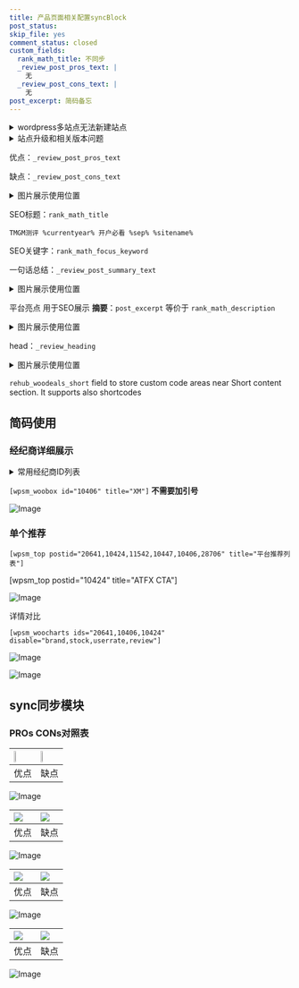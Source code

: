 ```yaml
---
title: 产品页面相关配置syncBlock
post_status: 
skip_file: yes
comment_status: closed
custom_fields:
  rank_math_title: 不同步
  _review_post_pros_text: |
    无
  _review_post_cons_text: |
    无
post_excerpt: 简码备忘
---
```

<details><summary>wordpress多站点无法新建站点</summary>

<li>和报错需要清理cookies一样的原因</li>
<li>wp-config.php里面<code>define( 'SUBDOMAIN_INSTALL', false );//子域名安装</code></li>
<li>新建子站点是用<code>define( 'SUBDOMAIN_INSTALL', true);//子域名安装</code> 完成以后，改成<code>false</code></li>
</details>

<details><summary>站点升级和相关版本问题</summary>

<p>wordpress：5.9.9
woocommerce：7.5.1
出现问题的地方：主题选项里面>><strong>Product layout >>compact style</strong></p>
<p>如何出现没有用过的字段 导致无法保存。先导出配置 然后进行修改，后面再次恢复即可。</p>
<p>出现部分字段无法显示时，需要返回默认布局后，对产品进行保存就好了。</p>
<p></p>
</details>

优点：`_review_post_pros_text`

缺点：`_review_post_cons_text`

<details><summary>图片展示使用位置</summary>

<img src="https://prod-files-secure.s3.us-west-2.amazonaws.com/39ed1227-6d7d-4570-be36-9ccd4a2c4241/f51d3d83-55d4-4bdf-9604-f37ec77ab556/Untitled.png?X-Amz-Algorithm=AWS4-HMAC-SHA256&X-Amz-Content-Sha256=UNSIGNED-PAYLOAD&X-Amz-Credential=ASIAZI2LB466XSQ7ZOTR%2F20250519%2Fus-west-2%2Fs3%2Faws4_request&X-Amz-Date=20250519T105517Z&X-Amz-Expires=3600&X-Amz-Security-Token=IQoJb3JpZ2luX2VjENL%2F%2F%2F%2F%2F%2F%2F%2F%2F%2FwEaCXVzLXdlc3QtMiJHMEUCIEIYSNrrKy1HmlrYrC7A%2BiUOndNGE5q89A4UqBraZkaFAiEAtumDkeKQJ0UDpRVBO%2BI3sf48q9J%2FBec5MTRpAwchuxQqiAQIi%2F%2F%2F%2F%2F%2F%2F%2F%2F%2F%2FARAAGgw2Mzc0MjMxODM4MDUiDOhh1cL1usJ5VStyjSrcAzytjoq%2BuO%2BN0mG2wnT5CGwF%2FeYxSeog0nNIwnW2TRxZzG297zdMTPiLGL9iOLzXY9g%2FwCEM%2FLWi%2FLt%2BH1KuFEP%2BF30vMLs0SDRKWQvndqV9d7jULzL86Sh4mkXzB5y8qMciGllPWIVrA9xB0HfakDxRLACsFn%2FVdzpWlmvwKzolmeb5Sq1wAlffJeCdFsqjDX99eaPipsktb2PjMXy922b5lSCT%2B%2B3umU5CvZe60Z%2FHaQUtl8aS6XJ7okzIknlM3p8efZe72MpG4e84K0dPq4%2B7VjL3K0q%2BhN25aoL50KhGEep95DjY8wMcxjrRNNfqDpV%2FVczMpIL0iSOXhUcMJmWqYDNmXGa0vI1TXCfY6MhUS5mjUOmsQdZSOTU4sPLDEKx%2FkWMS3VFaacGsLv%2FzB9UAMXdsiJHyA8xhE%2FKSGpA6DGa9NBbr3dNDVZ%2B6IJX9iRQVhbf3BKAdOBh84zkDFYNKmOtAxGUo2AWWHx1J0wOVqy3bsuPNE14ffkiuTztKr16Jwr8w%2F8wPNCDgIYXSCgnNzhzBgYOY6yTMwKIo3OR0M%2F4QUGPd%2BN7BCoddb%2BmevRK4S2hQyncyzYZ5px0rgYjMpFcV1LQlqpwzZJVNKYVGWvJNRHqv6eo4GnMAMKSArMEGOqUBm4wtSzg%2BsplK89OTz5dGia%2FRMDZY1mgsEjCFnU9TWZtTpBb5DsKODabHXov2Idk7udK5r4BcoNWOsd1aorLZ%2BnXA07ypBjG%2FYy7lR3%2BsmUs%2Bo2V8FKuAIW9UJirmvWNGyvVY%2FrJZZCgQq5BqUo%2B8X5iGeT81jEJ5dgdQKZiQv4G41DRTNDqcHf9FoamRacNsirDUMkHWgSPkcJVNUq7xQpFdc7ru&X-Amz-Signature=9a4d7a2a0cedc51df6c93b3006d9a2f1d6bd072b0728b5caf6abe673fef44be2&X-Amz-SignedHeaders=host&x-id=GetObject" alt="Image">
</details>

SEO标题：`rank_math_title`

`TMGM测评 %currentyear% 开户必看 %sep% %sitename%`

SEO关键字：`rank_math_focus_keyword`

一句话总结：`_review_post_summary_text`

<details><summary>图片展示使用位置</summary>

<img src="https://prod-files-secure.s3.us-west-2.amazonaws.com/39ed1227-6d7d-4570-be36-9ccd4a2c4241/4b96a922-296c-4f4e-8630-d1c870cbce01/Untitled.png?X-Amz-Algorithm=AWS4-HMAC-SHA256&X-Amz-Content-Sha256=UNSIGNED-PAYLOAD&X-Amz-Credential=ASIAZI2LB466U44C2PV2%2F20250519%2Fus-west-2%2Fs3%2Faws4_request&X-Amz-Date=20250519T105517Z&X-Amz-Expires=3600&X-Amz-Security-Token=IQoJb3JpZ2luX2VjENL%2F%2F%2F%2F%2F%2F%2F%2F%2F%2FwEaCXVzLXdlc3QtMiJHMEUCIQCM%2BKKfDg1xOM50U%2BK%2BZVHhMwT1tnY7jHvjKfWAzNCNYgIgFHyTTak2DsIn7DAfPU1D%2BTrkNOlV%2FwHjqKoleq6rKbQqiAQIi%2F%2F%2F%2F%2F%2F%2F%2F%2F%2F%2FARAAGgw2Mzc0MjMxODM4MDUiDNbWDFe86Dcicml%2F9yrcA0xjzFZ4w24h6kxkNt6wiboMZbOVhT%2BEQGgH2111nyF6%2FYm1YpnOVQfoRWOOPme0C0LhTwmOtnnFR5vOr5dnK6fvrGBYzmbToLArNiWh2VTaGMtAGdWjo5q5wWlcXZJ%2Bo6H8ivViQmVGL8SWXEXFQi%2FR3jdaLqZEigRcaJ9V77Dwkb7nxKol2aoKvQ3mM7XaRCeF2vcnyyqHe5BdUQBii8oRuyh4UgWs2MLbeJNavJ6NEBLBQf%2B9XHs5zjbLznJs2Qx5d4%2BErn3VLIROkwkYFVVcgwtlZhfkASJCVZjB77skHl%2B0icEL%2F6hTdIyr5xrkcdsTmhtAKgNCetWV%2F3aSTekFVFXX11MHt%2F2YzaG5u60VrCZaxoXYe%2BfqcNTOpMX4LhKAlrJIRG9JODITtWZYEzXuQh7c89CjodEPE0xSAMqmoknVN6ylscaNKfbkT93obw%2FaBGBqe9P%2FC1eugom3d1bBTNgq4JIDnOre27%2BtGnHOh1zDt%2BihjscG2NYmO8vVyJM9dYi60TA%2FrAK%2F66da%2BmYhQxQY%2F2jXMhsArRIx7flr%2BQk4gNolLQjn%2BCR0QK5T0D8dhpQNip9t1RKxiMfDziEkW8hCZ2F3VsUbXL5ON2KheaospZP2HeR43HX2MJeArMEGOqUBAiqZbIYFcSPU1inJy%2FQR2N4sjHwtfeAN%2BLMKIcwSBwIokj8CTiz6NkjjfAcpbhg07GR6UMQ1%2FDqSpuUI2KHuGdtBCZyHe5VnnB%2BxW1QoZZIoDWvo8yIrfk1KT0B26%2BAJvH7UV9LtxAPNGH%2Fs9LSalboRzd2WGB7gUqlzwfHmeqyNOh7TaHKMZAKW41r0AS%2F0Nqdpuv6BluGkhwF8hqT12a%2BtP1n8&X-Amz-Signature=a7e09e4bc2aa00c51a47107c05552184f3ee06a72207780cddfb8e27bbd5e4d1&X-Amz-SignedHeaders=host&x-id=GetObject" alt="Image">
</details>

平台亮点 用于SEO展示 **摘要**：`post_excerpt`  等价于 `rank_math_description`

<details><summary>图片展示使用位置</summary>

<img src="https://prod-files-secure.s3.us-west-2.amazonaws.com/39ed1227-6d7d-4570-be36-9ccd4a2c4241/1ee11f63-b60a-4dfe-a7a7-d58ff23b5d88/Untitled.png?X-Amz-Algorithm=AWS4-HMAC-SHA256&X-Amz-Content-Sha256=UNSIGNED-PAYLOAD&X-Amz-Credential=ASIAZI2LB4664EMX2FYT%2F20250519%2Fus-west-2%2Fs3%2Faws4_request&X-Amz-Date=20250519T105518Z&X-Amz-Expires=3600&X-Amz-Security-Token=IQoJb3JpZ2luX2VjENL%2F%2F%2F%2F%2F%2F%2F%2F%2F%2FwEaCXVzLXdlc3QtMiJHMEUCIHwJRSql2ni9U5iUX0WPmgbiBupN08T1Iu4MDApNpIS6AiEA0vWfPU%2Ba%2Bv95SaMo41Ud2TC1abaArmkIwmCcs0ScykYqiAQIi%2F%2F%2F%2F%2F%2F%2F%2F%2F%2F%2FARAAGgw2Mzc0MjMxODM4MDUiDB8EKRnaqmqv4dYRTSrcA2zxvTBDicLKHXZ7DI5Ju2BsZgaDriN36p5LfNVo0Owy1FqeNGqBvo6J%2BxLKQqxC8Zp22aykduZ9tkzdR9CA%2Fdtg4f0G63LqZ1kNjQ6NVYePqLoD4OTU8UBD3yrO7nNVtAmUFaeQPhq4iODPdoqm%2FblPilYvVpXEbkTvs6gT%2B6p4j9j%2BjB3m4t7z%2FzDXGxl7BMMT1jR63MruEpYqcoDRHCznU2Cx8Qxptuh%2FxDFiPm2v6UDZTVgUGHnQYZEaCk2MueT5%2B8t1ikUMiwO%2B%2B%2FU1OpGCHal2dLAM21YUlIH75lv0QJGCweE1IkcrKIHZ3GqDdehUN6VFDCHPhqY%2FrSS%2BBMtPZ4Kj5VCfypCbcPglbWyJ2mUwq%2BL4rBNoWnMA6hCuaVCF91XIw%2BFgEjrKdWFuQ%2FRjWquv0Kq3yxFDFXXGSQg5%2BVr1MEDEhph1spRr8LbZmx%2Bsr7gl%2FPvHvZhAoowuT0%2FH3%2FBX188sRJk6lJmvzL4unorx0mcAWwkouu%2FC6tUVXorj0%2FVROHj%2BlWv07n7CzHxCfv39OR1dp%2FoVrWPzil9nIDrqvLqGeQoh90UnN6r%2F2Bv3OxyrReaTw8M6I8o%2FoGJww98qc9jSZqRYs%2FFKBQ3XN08iDkl96SC629tAMNuArMEGOqUBQKpFXiF%2BHPiJj8qwGSW%2FuWMzo4VOdFY9w6nGAQ2ZUYNFUmw5GNxgWjIFfWLKShR8V5%2Bl%2BE786RzUOFZpZAPuHtHVX3DLw5Zx0KXkE9NpFRRn7j7TDrOwPdpLX0ndUuQH3cPRTC7kBgzVFeM55U00SjXNjC8nblIVcarzxdZpMBfPdVFTyoZzNh3Hx%2FvYZUMHRJW0jbAXTbsFdmtsiabE1HCXF1ET&X-Amz-Signature=78f8c8b98d66a54f5db5cfa4c9b8042424763d5a4cc6287a05eacda07e7aabdb&X-Amz-SignedHeaders=host&x-id=GetObject" alt="Image">
<img src="https://prod-files-secure.s3.us-west-2.amazonaws.com/39ed1227-6d7d-4570-be36-9ccd4a2c4241/ad4118b5-78d8-4fbe-801e-3b29b5d99c01/Untitled.png?X-Amz-Algorithm=AWS4-HMAC-SHA256&X-Amz-Content-Sha256=UNSIGNED-PAYLOAD&X-Amz-Credential=ASIAZI2LB4664EMX2FYT%2F20250519%2Fus-west-2%2Fs3%2Faws4_request&X-Amz-Date=20250519T105518Z&X-Amz-Expires=3600&X-Amz-Security-Token=IQoJb3JpZ2luX2VjENL%2F%2F%2F%2F%2F%2F%2F%2F%2F%2FwEaCXVzLXdlc3QtMiJHMEUCIHwJRSql2ni9U5iUX0WPmgbiBupN08T1Iu4MDApNpIS6AiEA0vWfPU%2Ba%2Bv95SaMo41Ud2TC1abaArmkIwmCcs0ScykYqiAQIi%2F%2F%2F%2F%2F%2F%2F%2F%2F%2F%2FARAAGgw2Mzc0MjMxODM4MDUiDB8EKRnaqmqv4dYRTSrcA2zxvTBDicLKHXZ7DI5Ju2BsZgaDriN36p5LfNVo0Owy1FqeNGqBvo6J%2BxLKQqxC8Zp22aykduZ9tkzdR9CA%2Fdtg4f0G63LqZ1kNjQ6NVYePqLoD4OTU8UBD3yrO7nNVtAmUFaeQPhq4iODPdoqm%2FblPilYvVpXEbkTvs6gT%2B6p4j9j%2BjB3m4t7z%2FzDXGxl7BMMT1jR63MruEpYqcoDRHCznU2Cx8Qxptuh%2FxDFiPm2v6UDZTVgUGHnQYZEaCk2MueT5%2B8t1ikUMiwO%2B%2B%2FU1OpGCHal2dLAM21YUlIH75lv0QJGCweE1IkcrKIHZ3GqDdehUN6VFDCHPhqY%2FrSS%2BBMtPZ4Kj5VCfypCbcPglbWyJ2mUwq%2BL4rBNoWnMA6hCuaVCF91XIw%2BFgEjrKdWFuQ%2FRjWquv0Kq3yxFDFXXGSQg5%2BVr1MEDEhph1spRr8LbZmx%2Bsr7gl%2FPvHvZhAoowuT0%2FH3%2FBX188sRJk6lJmvzL4unorx0mcAWwkouu%2FC6tUVXorj0%2FVROHj%2BlWv07n7CzHxCfv39OR1dp%2FoVrWPzil9nIDrqvLqGeQoh90UnN6r%2F2Bv3OxyrReaTw8M6I8o%2FoGJww98qc9jSZqRYs%2FFKBQ3XN08iDkl96SC629tAMNuArMEGOqUBQKpFXiF%2BHPiJj8qwGSW%2FuWMzo4VOdFY9w6nGAQ2ZUYNFUmw5GNxgWjIFfWLKShR8V5%2Bl%2BE786RzUOFZpZAPuHtHVX3DLw5Zx0KXkE9NpFRRn7j7TDrOwPdpLX0ndUuQH3cPRTC7kBgzVFeM55U00SjXNjC8nblIVcarzxdZpMBfPdVFTyoZzNh3Hx%2FvYZUMHRJW0jbAXTbsFdmtsiabE1HCXF1ET&X-Amz-Signature=3756bba4049839c617c3fc032bd149cd3be2e545b6cfff5bb2ad3caaa598c3d3&X-Amz-SignedHeaders=host&x-id=GetObject" alt="Image">
<img src="https://prod-files-secure.s3.us-west-2.amazonaws.com/39ed1227-6d7d-4570-be36-9ccd4a2c4241/a38cf7c9-a79c-4b64-9e94-13589fe0758b/Untitled.png?X-Amz-Algorithm=AWS4-HMAC-SHA256&X-Amz-Content-Sha256=UNSIGNED-PAYLOAD&X-Amz-Credential=ASIAZI2LB4664EMX2FYT%2F20250519%2Fus-west-2%2Fs3%2Faws4_request&X-Amz-Date=20250519T105518Z&X-Amz-Expires=3600&X-Amz-Security-Token=IQoJb3JpZ2luX2VjENL%2F%2F%2F%2F%2F%2F%2F%2F%2F%2FwEaCXVzLXdlc3QtMiJHMEUCIHwJRSql2ni9U5iUX0WPmgbiBupN08T1Iu4MDApNpIS6AiEA0vWfPU%2Ba%2Bv95SaMo41Ud2TC1abaArmkIwmCcs0ScykYqiAQIi%2F%2F%2F%2F%2F%2F%2F%2F%2F%2F%2FARAAGgw2Mzc0MjMxODM4MDUiDB8EKRnaqmqv4dYRTSrcA2zxvTBDicLKHXZ7DI5Ju2BsZgaDriN36p5LfNVo0Owy1FqeNGqBvo6J%2BxLKQqxC8Zp22aykduZ9tkzdR9CA%2Fdtg4f0G63LqZ1kNjQ6NVYePqLoD4OTU8UBD3yrO7nNVtAmUFaeQPhq4iODPdoqm%2FblPilYvVpXEbkTvs6gT%2B6p4j9j%2BjB3m4t7z%2FzDXGxl7BMMT1jR63MruEpYqcoDRHCznU2Cx8Qxptuh%2FxDFiPm2v6UDZTVgUGHnQYZEaCk2MueT5%2B8t1ikUMiwO%2B%2B%2FU1OpGCHal2dLAM21YUlIH75lv0QJGCweE1IkcrKIHZ3GqDdehUN6VFDCHPhqY%2FrSS%2BBMtPZ4Kj5VCfypCbcPglbWyJ2mUwq%2BL4rBNoWnMA6hCuaVCF91XIw%2BFgEjrKdWFuQ%2FRjWquv0Kq3yxFDFXXGSQg5%2BVr1MEDEhph1spRr8LbZmx%2Bsr7gl%2FPvHvZhAoowuT0%2FH3%2FBX188sRJk6lJmvzL4unorx0mcAWwkouu%2FC6tUVXorj0%2FVROHj%2BlWv07n7CzHxCfv39OR1dp%2FoVrWPzil9nIDrqvLqGeQoh90UnN6r%2F2Bv3OxyrReaTw8M6I8o%2FoGJww98qc9jSZqRYs%2FFKBQ3XN08iDkl96SC629tAMNuArMEGOqUBQKpFXiF%2BHPiJj8qwGSW%2FuWMzo4VOdFY9w6nGAQ2ZUYNFUmw5GNxgWjIFfWLKShR8V5%2Bl%2BE786RzUOFZpZAPuHtHVX3DLw5Zx0KXkE9NpFRRn7j7TDrOwPdpLX0ndUuQH3cPRTC7kBgzVFeM55U00SjXNjC8nblIVcarzxdZpMBfPdVFTyoZzNh3Hx%2FvYZUMHRJW0jbAXTbsFdmtsiabE1HCXF1ET&X-Amz-Signature=f0329a7bca6d2681a50cad51751628cf89eb03acb191ebf8e56715a194f02488&X-Amz-SignedHeaders=host&x-id=GetObject" alt="Image">
<img src="https://prod-files-secure.s3.us-west-2.amazonaws.com/39ed1227-6d7d-4570-be36-9ccd4a2c4241/7da6fc1e-d2ac-42ae-8c75-cb5749aa18f6/Untitled.png?X-Amz-Algorithm=AWS4-HMAC-SHA256&X-Amz-Content-Sha256=UNSIGNED-PAYLOAD&X-Amz-Credential=ASIAZI2LB4664EMX2FYT%2F20250519%2Fus-west-2%2Fs3%2Faws4_request&X-Amz-Date=20250519T105518Z&X-Amz-Expires=3600&X-Amz-Security-Token=IQoJb3JpZ2luX2VjENL%2F%2F%2F%2F%2F%2F%2F%2F%2F%2FwEaCXVzLXdlc3QtMiJHMEUCIHwJRSql2ni9U5iUX0WPmgbiBupN08T1Iu4MDApNpIS6AiEA0vWfPU%2Ba%2Bv95SaMo41Ud2TC1abaArmkIwmCcs0ScykYqiAQIi%2F%2F%2F%2F%2F%2F%2F%2F%2F%2F%2FARAAGgw2Mzc0MjMxODM4MDUiDB8EKRnaqmqv4dYRTSrcA2zxvTBDicLKHXZ7DI5Ju2BsZgaDriN36p5LfNVo0Owy1FqeNGqBvo6J%2BxLKQqxC8Zp22aykduZ9tkzdR9CA%2Fdtg4f0G63LqZ1kNjQ6NVYePqLoD4OTU8UBD3yrO7nNVtAmUFaeQPhq4iODPdoqm%2FblPilYvVpXEbkTvs6gT%2B6p4j9j%2BjB3m4t7z%2FzDXGxl7BMMT1jR63MruEpYqcoDRHCznU2Cx8Qxptuh%2FxDFiPm2v6UDZTVgUGHnQYZEaCk2MueT5%2B8t1ikUMiwO%2B%2B%2FU1OpGCHal2dLAM21YUlIH75lv0QJGCweE1IkcrKIHZ3GqDdehUN6VFDCHPhqY%2FrSS%2BBMtPZ4Kj5VCfypCbcPglbWyJ2mUwq%2BL4rBNoWnMA6hCuaVCF91XIw%2BFgEjrKdWFuQ%2FRjWquv0Kq3yxFDFXXGSQg5%2BVr1MEDEhph1spRr8LbZmx%2Bsr7gl%2FPvHvZhAoowuT0%2FH3%2FBX188sRJk6lJmvzL4unorx0mcAWwkouu%2FC6tUVXorj0%2FVROHj%2BlWv07n7CzHxCfv39OR1dp%2FoVrWPzil9nIDrqvLqGeQoh90UnN6r%2F2Bv3OxyrReaTw8M6I8o%2FoGJww98qc9jSZqRYs%2FFKBQ3XN08iDkl96SC629tAMNuArMEGOqUBQKpFXiF%2BHPiJj8qwGSW%2FuWMzo4VOdFY9w6nGAQ2ZUYNFUmw5GNxgWjIFfWLKShR8V5%2Bl%2BE786RzUOFZpZAPuHtHVX3DLw5Zx0KXkE9NpFRRn7j7TDrOwPdpLX0ndUuQH3cPRTC7kBgzVFeM55U00SjXNjC8nblIVcarzxdZpMBfPdVFTyoZzNh3Hx%2FvYZUMHRJW0jbAXTbsFdmtsiabE1HCXF1ET&X-Amz-Signature=f1110e5eb384ddd49a513e07b19ffdc2eae3158cea7cf23c25c7bf2eb1c8490a&X-Amz-SignedHeaders=host&x-id=GetObject" alt="Image">
<img src="https://prod-files-secure.s3.us-west-2.amazonaws.com/39ed1227-6d7d-4570-be36-9ccd4a2c4241/7e97f40a-eaee-47f5-b2f9-475f96808fa7/Untitled.png?X-Amz-Algorithm=AWS4-HMAC-SHA256&X-Amz-Content-Sha256=UNSIGNED-PAYLOAD&X-Amz-Credential=ASIAZI2LB4664EMX2FYT%2F20250519%2Fus-west-2%2Fs3%2Faws4_request&X-Amz-Date=20250519T105518Z&X-Amz-Expires=3600&X-Amz-Security-Token=IQoJb3JpZ2luX2VjENL%2F%2F%2F%2F%2F%2F%2F%2F%2F%2FwEaCXVzLXdlc3QtMiJHMEUCIHwJRSql2ni9U5iUX0WPmgbiBupN08T1Iu4MDApNpIS6AiEA0vWfPU%2Ba%2Bv95SaMo41Ud2TC1abaArmkIwmCcs0ScykYqiAQIi%2F%2F%2F%2F%2F%2F%2F%2F%2F%2F%2FARAAGgw2Mzc0MjMxODM4MDUiDB8EKRnaqmqv4dYRTSrcA2zxvTBDicLKHXZ7DI5Ju2BsZgaDriN36p5LfNVo0Owy1FqeNGqBvo6J%2BxLKQqxC8Zp22aykduZ9tkzdR9CA%2Fdtg4f0G63LqZ1kNjQ6NVYePqLoD4OTU8UBD3yrO7nNVtAmUFaeQPhq4iODPdoqm%2FblPilYvVpXEbkTvs6gT%2B6p4j9j%2BjB3m4t7z%2FzDXGxl7BMMT1jR63MruEpYqcoDRHCznU2Cx8Qxptuh%2FxDFiPm2v6UDZTVgUGHnQYZEaCk2MueT5%2B8t1ikUMiwO%2B%2B%2FU1OpGCHal2dLAM21YUlIH75lv0QJGCweE1IkcrKIHZ3GqDdehUN6VFDCHPhqY%2FrSS%2BBMtPZ4Kj5VCfypCbcPglbWyJ2mUwq%2BL4rBNoWnMA6hCuaVCF91XIw%2BFgEjrKdWFuQ%2FRjWquv0Kq3yxFDFXXGSQg5%2BVr1MEDEhph1spRr8LbZmx%2Bsr7gl%2FPvHvZhAoowuT0%2FH3%2FBX188sRJk6lJmvzL4unorx0mcAWwkouu%2FC6tUVXorj0%2FVROHj%2BlWv07n7CzHxCfv39OR1dp%2FoVrWPzil9nIDrqvLqGeQoh90UnN6r%2F2Bv3OxyrReaTw8M6I8o%2FoGJww98qc9jSZqRYs%2FFKBQ3XN08iDkl96SC629tAMNuArMEGOqUBQKpFXiF%2BHPiJj8qwGSW%2FuWMzo4VOdFY9w6nGAQ2ZUYNFUmw5GNxgWjIFfWLKShR8V5%2Bl%2BE786RzUOFZpZAPuHtHVX3DLw5Zx0KXkE9NpFRRn7j7TDrOwPdpLX0ndUuQH3cPRTC7kBgzVFeM55U00SjXNjC8nblIVcarzxdZpMBfPdVFTyoZzNh3Hx%2FvYZUMHRJW0jbAXTbsFdmtsiabE1HCXF1ET&X-Amz-Signature=b066114ccb9e7636b06e7b2cfcdfc3ea0bb0a7706b9d2ceb955927e6f93b1bb3&X-Amz-SignedHeaders=host&x-id=GetObject" alt="Image">
</details>

head：`_review_heading`

<details><summary>图片展示使用位置</summary>

<img src="https://prod-files-secure.s3.us-west-2.amazonaws.com/39ed1227-6d7d-4570-be36-9ccd4a2c4241/3a4650ad-9887-415c-889a-edd51fa54f27/Untitled.png?X-Amz-Algorithm=AWS4-HMAC-SHA256&X-Amz-Content-Sha256=UNSIGNED-PAYLOAD&X-Amz-Credential=ASIAZI2LB46623ZCUGCT%2F20250519%2Fus-west-2%2Fs3%2Faws4_request&X-Amz-Date=20250519T105518Z&X-Amz-Expires=3600&X-Amz-Security-Token=IQoJb3JpZ2luX2VjENL%2F%2F%2F%2F%2F%2F%2F%2F%2F%2FwEaCXVzLXdlc3QtMiJHMEUCIQDBKlAtaj9rsxyLK5nFMSDVoZxrMW59m1wShrSKD0vn%2BwIge5FJpcQBztqxJJn%2FsNdvwGJKSVZWXYBYnAzi64Cf5goqiAQIi%2F%2F%2F%2F%2F%2F%2F%2F%2F%2F%2FARAAGgw2Mzc0MjMxODM4MDUiDEjFU7McjsaEFZ2xrircA5iiIQTTG2M78sXU6mEqoS5XEOR7GyKP7lloA%2BXrxLHKo6%2FJjB%2B5QE%2BuFFtuLWd9MwjazOQ27afbGKH1dtxz1Y2RciWadmW2Yai8Dr4bExIJnsBmbIc46ULPH9z8ipMqkgfqJccM8AgvsB9iQ9EFyXrTbtUhHGjjaFTuj5R0VsPztJIGi%2B%2BvSBYW7sutgJ444bzw0qRV7Xe%2BOa%2FKxvi9EPKWrmKEp1fVOSRang%2BxJIuAOUlT4JQS%2BxWjhNxhLHiaT%2Fsv12hR45Afm%2BDweh21ugAV9W0ij65hRBQCoq0eCpx376nxWHJvtXVzZebzM7YdMBF0qjXeyhwJ6T5mF7PcupFaeGkgtXyMVERrIJvsNoDn0RtRenM8ewAHBnL7s9DvCeCz5%2FJCg5iKTgFNx4wIS%2FDE52ONQD%2B6fxWEntSqSXcd487sJBYTidcnyEFK9B1D40f%2F0HAfIhrHtl2xHO88Sn58DzDacfdPz35F4umznviC%2BM86tWASv2lj%2BB5KKSh95C5ImpxI1gIcS0GEeU0jJjjipnqc9%2BLVDBnEaqYBRK3Gj9PZD6FUSt6gEUfbd22%2FL3dNDEQzmLmFYantpJqbcepPcYBF8BHproR5mIWcYlxxFIwLVaki7wQjpTJTMI%2BArMEGOqUBK8iwU3chIQsfS7kotajg8xE9gGEaVqN%2FiJQ57uCU8KE2IjqnPTZnELSN9R28hmyNosd%2BY1HzP6NDKAOfHMDy5VadL%2B6bW%2BI8%2BdY2VHCeZ4G%2FqL8qUKLCKrVyHowe9mrQQDMS4fgm0c9AVxmRhD5%2BUdze2UyM5vOXTQYH%2FWnL%2BhnvLXqlS8FLKlPaYswdDxaxyoUTfNRFsYmyWnotmex0Z8Iumrt2&X-Amz-Signature=c55d2c70dde8e0ab555f5e1af8671fd58c2968ac3ba6196f5807637b46e317fd&X-Amz-SignedHeaders=host&x-id=GetObject" alt="Image">
</details>

`rehub_woodeals_short`	field to store custom code areas near Short content section. It supports also shortcodes



## 简码使用

### 经纪商详细展示

<details><summary>常用经纪商ID列表</summary>

<pre><code class="php">嘉盛 ===> 20641  [wpsm_woobox id="20641" title="嘉盛"]
易信easymarkets ===> 11542  [wpsm_woobox id="11542" title="易信easymarkets"]
ATFX外汇 ===> 10424  [wpsm_woobox id="10424" title="ATFX"]
XM ===> 10406  [wpsm_woobox id="10406" title="XM"]
TMGM ===> 29622  [wpsm_woobox id="29622" title="TMGM"]
HYCM ===> 10447  [wpsm_woobox id="10447" title="HYCM"]
fpmarkets澳福外汇 ===> 20639  [wpsm_woobox id="20639" title="fpmarkets澳福外汇"]</code></pre>
</details>

`[wpsm_woobox id="10406" title="XM"]` **不需要加引号**

![Image](https://prod-files-secure.s3.us-west-2.amazonaws.com/39ed1227-6d7d-4570-be36-9ccd4a2c4241/4f898f9d-0fa7-4e43-acd3-ac6bc7be575a/Untitled.png?X-Amz-Algorithm=AWS4-HMAC-SHA256&X-Amz-Content-Sha256=UNSIGNED-PAYLOAD&X-Amz-Credential=ASIAZI2LB466ZBS5TIJQ%2F20250519%2Fus-west-2%2Fs3%2Faws4_request&X-Amz-Date=20250519T105516Z&X-Amz-Expires=3600&X-Amz-Security-Token=IQoJb3JpZ2luX2VjENL%2F%2F%2F%2F%2F%2F%2F%2F%2F%2FwEaCXVzLXdlc3QtMiJHMEUCIQCnGtiqmR7%2Bxz5n4qxWEtNGtP0erSwweE89qQNGvGdOWQIgDl2bs8NSwUlhCNiTXJRsA0d1BkjHBWqelc1dSdXdIsUqiAQIi%2F%2F%2F%2F%2F%2F%2F%2F%2F%2F%2FARAAGgw2Mzc0MjMxODM4MDUiDGYrQNMDqhUP8KkGIyrcA5t%2FSilY%2BpQZ2ODlvepalLZ8%2F6zs%2B425b7Oy3ethfMieagVmkx0s58lNTSZmCBaLe5dkShnYrUC8HqZR1qU0lFb7h%2FqNTuN24cMDPClcnczLj4469ESkwss0AFaloCY6xpElFmsCuTb5x45h6uEz4i59SpoKONThUXScS9dQBAxCApzX66AYIkLyKcFlgT4HzGbSQB%2BKLOGvVxRj5SkDQablk%2Fi%2Fj1LgoIOzn24PrWcbmcIjdk4v98t3y3Yza5vlf6nZBtG1y5pNLTyuOx5kNjwp5OSsUms9xL82oftaGSb%2FdEkAM%2Bw6bYMe6xjWoa%2F0dUAzqjd79tLjdBRNDQ%2BwGTjZ3luS20cyoq1ZzilpGmdArapNbfip3guqS6mdv0YqULq%2BkbUJGZoJ1K7bSl3kVoWgBLRH7WokhFxP%2Bqt6fwtys8Et44axc6fzgFjcJ1%2Bibg9Kit1okr7Jiqbi7fPkAbRG4KwsaSxCi09p7WY8weSlruAQ3QY%2B6uCTNB5rWG7bAigHoOa%2F1Y7yfoRYxUfxLuTDYz6sXnudAWgYPsE%2FSVdv1RwcU8O%2BbwTCSyFH%2FVqL7uU0h7T%2FxUQ2xcV7KM3Ghb%2FNdOPzpuxcNf6%2FsH4mLzB8MWVxFzt2xWX%2F7j3AML2ArMEGOqUBuQOE%2FDmkSKawfzxP4YcHOodHPClB3dcL%2B1PnLH9zJ2LjhNnT%2BwxTy4QEyblY57JUkerBOj58ic%2Bj%2BOeina2T7WY6twvDyCJsBZNkLzXEk7ghM%2BhexcmwS3v2ItpYyuDnNPYi1f9tMV42U8B0%2FXBAlflCb9FsjMApuZ%2BzlzT8V%2F58SL18hWmY87ltIR7Nu7iI36%2FaeRyEkps0MlEWbq72qZKOb7Iy&X-Amz-Signature=49714bde07fe4ff43d225cb060926ae098ee55ea714062f6e16a8c45a2f2ed44&X-Amz-SignedHeaders=host&x-id=GetObject)

### 单个推荐
`[wpsm_top postid="20641,10424,11542,10447,10406,28706" title="平台推荐列表"]`

[wpsm_top postid="10424" title="ATFX CTA"]

![Image](https://prod-files-secure.s3.us-west-2.amazonaws.com/39ed1227-6d7d-4570-be36-9ccd4a2c4241/5ac620dc-51a8-48b6-b55d-91f47299193c/Untitled.png?X-Amz-Algorithm=AWS4-HMAC-SHA256&X-Amz-Content-Sha256=UNSIGNED-PAYLOAD&X-Amz-Credential=ASIAZI2LB466ZBS5TIJQ%2F20250519%2Fus-west-2%2Fs3%2Faws4_request&X-Amz-Date=20250519T105516Z&X-Amz-Expires=3600&X-Amz-Security-Token=IQoJb3JpZ2luX2VjENL%2F%2F%2F%2F%2F%2F%2F%2F%2F%2FwEaCXVzLXdlc3QtMiJHMEUCIQCnGtiqmR7%2Bxz5n4qxWEtNGtP0erSwweE89qQNGvGdOWQIgDl2bs8NSwUlhCNiTXJRsA0d1BkjHBWqelc1dSdXdIsUqiAQIi%2F%2F%2F%2F%2F%2F%2F%2F%2F%2F%2FARAAGgw2Mzc0MjMxODM4MDUiDGYrQNMDqhUP8KkGIyrcA5t%2FSilY%2BpQZ2ODlvepalLZ8%2F6zs%2B425b7Oy3ethfMieagVmkx0s58lNTSZmCBaLe5dkShnYrUC8HqZR1qU0lFb7h%2FqNTuN24cMDPClcnczLj4469ESkwss0AFaloCY6xpElFmsCuTb5x45h6uEz4i59SpoKONThUXScS9dQBAxCApzX66AYIkLyKcFlgT4HzGbSQB%2BKLOGvVxRj5SkDQablk%2Fi%2Fj1LgoIOzn24PrWcbmcIjdk4v98t3y3Yza5vlf6nZBtG1y5pNLTyuOx5kNjwp5OSsUms9xL82oftaGSb%2FdEkAM%2Bw6bYMe6xjWoa%2F0dUAzqjd79tLjdBRNDQ%2BwGTjZ3luS20cyoq1ZzilpGmdArapNbfip3guqS6mdv0YqULq%2BkbUJGZoJ1K7bSl3kVoWgBLRH7WokhFxP%2Bqt6fwtys8Et44axc6fzgFjcJ1%2Bibg9Kit1okr7Jiqbi7fPkAbRG4KwsaSxCi09p7WY8weSlruAQ3QY%2B6uCTNB5rWG7bAigHoOa%2F1Y7yfoRYxUfxLuTDYz6sXnudAWgYPsE%2FSVdv1RwcU8O%2BbwTCSyFH%2FVqL7uU0h7T%2FxUQ2xcV7KM3Ghb%2FNdOPzpuxcNf6%2FsH4mLzB8MWVxFzt2xWX%2F7j3AML2ArMEGOqUBuQOE%2FDmkSKawfzxP4YcHOodHPClB3dcL%2B1PnLH9zJ2LjhNnT%2BwxTy4QEyblY57JUkerBOj58ic%2Bj%2BOeina2T7WY6twvDyCJsBZNkLzXEk7ghM%2BhexcmwS3v2ItpYyuDnNPYi1f9tMV42U8B0%2FXBAlflCb9FsjMApuZ%2BzlzT8V%2F58SL18hWmY87ltIR7Nu7iI36%2FaeRyEkps0MlEWbq72qZKOb7Iy&X-Amz-Signature=d2071b2f08c60c6bdd386866ef564011ffdf4e7f8c3dcadf78fcaf621f92c6a5&X-Amz-SignedHeaders=host&x-id=GetObject)

详情对比

`[wpsm_woocharts ids="20641,10406,10424" disable="brand,stock,userrate,review"]`

![Image](https://prod-files-secure.s3.us-west-2.amazonaws.com/39ed1227-6d7d-4570-be36-9ccd4a2c4241/bf3ba45f-b9f3-4295-8aef-b4a495fd25f4/Untitled.png?X-Amz-Algorithm=AWS4-HMAC-SHA256&X-Amz-Content-Sha256=UNSIGNED-PAYLOAD&X-Amz-Credential=ASIAZI2LB466ZBS5TIJQ%2F20250519%2Fus-west-2%2Fs3%2Faws4_request&X-Amz-Date=20250519T105516Z&X-Amz-Expires=3600&X-Amz-Security-Token=IQoJb3JpZ2luX2VjENL%2F%2F%2F%2F%2F%2F%2F%2F%2F%2FwEaCXVzLXdlc3QtMiJHMEUCIQCnGtiqmR7%2Bxz5n4qxWEtNGtP0erSwweE89qQNGvGdOWQIgDl2bs8NSwUlhCNiTXJRsA0d1BkjHBWqelc1dSdXdIsUqiAQIi%2F%2F%2F%2F%2F%2F%2F%2F%2F%2F%2FARAAGgw2Mzc0MjMxODM4MDUiDGYrQNMDqhUP8KkGIyrcA5t%2FSilY%2BpQZ2ODlvepalLZ8%2F6zs%2B425b7Oy3ethfMieagVmkx0s58lNTSZmCBaLe5dkShnYrUC8HqZR1qU0lFb7h%2FqNTuN24cMDPClcnczLj4469ESkwss0AFaloCY6xpElFmsCuTb5x45h6uEz4i59SpoKONThUXScS9dQBAxCApzX66AYIkLyKcFlgT4HzGbSQB%2BKLOGvVxRj5SkDQablk%2Fi%2Fj1LgoIOzn24PrWcbmcIjdk4v98t3y3Yza5vlf6nZBtG1y5pNLTyuOx5kNjwp5OSsUms9xL82oftaGSb%2FdEkAM%2Bw6bYMe6xjWoa%2F0dUAzqjd79tLjdBRNDQ%2BwGTjZ3luS20cyoq1ZzilpGmdArapNbfip3guqS6mdv0YqULq%2BkbUJGZoJ1K7bSl3kVoWgBLRH7WokhFxP%2Bqt6fwtys8Et44axc6fzgFjcJ1%2Bibg9Kit1okr7Jiqbi7fPkAbRG4KwsaSxCi09p7WY8weSlruAQ3QY%2B6uCTNB5rWG7bAigHoOa%2F1Y7yfoRYxUfxLuTDYz6sXnudAWgYPsE%2FSVdv1RwcU8O%2BbwTCSyFH%2FVqL7uU0h7T%2FxUQ2xcV7KM3Ghb%2FNdOPzpuxcNf6%2FsH4mLzB8MWVxFzt2xWX%2F7j3AML2ArMEGOqUBuQOE%2FDmkSKawfzxP4YcHOodHPClB3dcL%2B1PnLH9zJ2LjhNnT%2BwxTy4QEyblY57JUkerBOj58ic%2Bj%2BOeina2T7WY6twvDyCJsBZNkLzXEk7ghM%2BhexcmwS3v2ItpYyuDnNPYi1f9tMV42U8B0%2FXBAlflCb9FsjMApuZ%2BzlzT8V%2F58SL18hWmY87ltIR7Nu7iI36%2FaeRyEkps0MlEWbq72qZKOb7Iy&X-Amz-Signature=e0d15fe7bfcf654561088516ee714663eebf41da168f547e4e939a2b437db9cb&X-Amz-SignedHeaders=host&x-id=GetObject)

![Image](https://prod-files-secure.s3.us-west-2.amazonaws.com/39ed1227-6d7d-4570-be36-9ccd4a2c4241/30bc56ef-f383-4b48-9768-2ebc9e436ec0/Untitled.png?X-Amz-Algorithm=AWS4-HMAC-SHA256&X-Amz-Content-Sha256=UNSIGNED-PAYLOAD&X-Amz-Credential=ASIAZI2LB466ZBS5TIJQ%2F20250519%2Fus-west-2%2Fs3%2Faws4_request&X-Amz-Date=20250519T105516Z&X-Amz-Expires=3600&X-Amz-Security-Token=IQoJb3JpZ2luX2VjENL%2F%2F%2F%2F%2F%2F%2F%2F%2F%2FwEaCXVzLXdlc3QtMiJHMEUCIQCnGtiqmR7%2Bxz5n4qxWEtNGtP0erSwweE89qQNGvGdOWQIgDl2bs8NSwUlhCNiTXJRsA0d1BkjHBWqelc1dSdXdIsUqiAQIi%2F%2F%2F%2F%2F%2F%2F%2F%2F%2F%2FARAAGgw2Mzc0MjMxODM4MDUiDGYrQNMDqhUP8KkGIyrcA5t%2FSilY%2BpQZ2ODlvepalLZ8%2F6zs%2B425b7Oy3ethfMieagVmkx0s58lNTSZmCBaLe5dkShnYrUC8HqZR1qU0lFb7h%2FqNTuN24cMDPClcnczLj4469ESkwss0AFaloCY6xpElFmsCuTb5x45h6uEz4i59SpoKONThUXScS9dQBAxCApzX66AYIkLyKcFlgT4HzGbSQB%2BKLOGvVxRj5SkDQablk%2Fi%2Fj1LgoIOzn24PrWcbmcIjdk4v98t3y3Yza5vlf6nZBtG1y5pNLTyuOx5kNjwp5OSsUms9xL82oftaGSb%2FdEkAM%2Bw6bYMe6xjWoa%2F0dUAzqjd79tLjdBRNDQ%2BwGTjZ3luS20cyoq1ZzilpGmdArapNbfip3guqS6mdv0YqULq%2BkbUJGZoJ1K7bSl3kVoWgBLRH7WokhFxP%2Bqt6fwtys8Et44axc6fzgFjcJ1%2Bibg9Kit1okr7Jiqbi7fPkAbRG4KwsaSxCi09p7WY8weSlruAQ3QY%2B6uCTNB5rWG7bAigHoOa%2F1Y7yfoRYxUfxLuTDYz6sXnudAWgYPsE%2FSVdv1RwcU8O%2BbwTCSyFH%2FVqL7uU0h7T%2FxUQ2xcV7KM3Ghb%2FNdOPzpuxcNf6%2FsH4mLzB8MWVxFzt2xWX%2F7j3AML2ArMEGOqUBuQOE%2FDmkSKawfzxP4YcHOodHPClB3dcL%2B1PnLH9zJ2LjhNnT%2BwxTy4QEyblY57JUkerBOj58ic%2Bj%2BOeina2T7WY6twvDyCJsBZNkLzXEk7ghM%2BhexcmwS3v2ItpYyuDnNPYi1f9tMV42U8B0%2FXBAlflCb9FsjMApuZ%2BzlzT8V%2F58SL18hWmY87ltIR7Nu7iI36%2FaeRyEkps0MlEWbq72qZKOb7Iy&X-Amz-Signature=55396835698b2173bbdc870c5348b9bc01ed3669a53597728ebcc6cee8b3f175&X-Amz-SignedHeaders=host&x-id=GetObject)

## sync同步模块

### PROs CONs对照表

| <img src="https://cdn.ifttt.fun/gh/jarlin8/OSS@main/icons/customize/pros.svg" height="auto" width="37.3%"> | <img src="https://cdn.ifttt.fun/gh/jarlin8/OSS@main/icons/customize/cons.svg" height="auto" width="28.8%"> |
| :--- | :--- |
| 优点 | 缺点 |

![Image](https://prod-files-secure.s3.us-west-2.amazonaws.com/39ed1227-6d7d-4570-be36-9ccd4a2c4241/8742b755-dfb5-4004-9a5f-d6e561664bd8/Untitled.png?X-Amz-Algorithm=AWS4-HMAC-SHA256&X-Amz-Content-Sha256=UNSIGNED-PAYLOAD&X-Amz-Credential=ASIAZI2LB466ZBS5TIJQ%2F20250519%2Fus-west-2%2Fs3%2Faws4_request&X-Amz-Date=20250519T105516Z&X-Amz-Expires=3600&X-Amz-Security-Token=IQoJb3JpZ2luX2VjENL%2F%2F%2F%2F%2F%2F%2F%2F%2F%2FwEaCXVzLXdlc3QtMiJHMEUCIQCnGtiqmR7%2Bxz5n4qxWEtNGtP0erSwweE89qQNGvGdOWQIgDl2bs8NSwUlhCNiTXJRsA0d1BkjHBWqelc1dSdXdIsUqiAQIi%2F%2F%2F%2F%2F%2F%2F%2F%2F%2F%2FARAAGgw2Mzc0MjMxODM4MDUiDGYrQNMDqhUP8KkGIyrcA5t%2FSilY%2BpQZ2ODlvepalLZ8%2F6zs%2B425b7Oy3ethfMieagVmkx0s58lNTSZmCBaLe5dkShnYrUC8HqZR1qU0lFb7h%2FqNTuN24cMDPClcnczLj4469ESkwss0AFaloCY6xpElFmsCuTb5x45h6uEz4i59SpoKONThUXScS9dQBAxCApzX66AYIkLyKcFlgT4HzGbSQB%2BKLOGvVxRj5SkDQablk%2Fi%2Fj1LgoIOzn24PrWcbmcIjdk4v98t3y3Yza5vlf6nZBtG1y5pNLTyuOx5kNjwp5OSsUms9xL82oftaGSb%2FdEkAM%2Bw6bYMe6xjWoa%2F0dUAzqjd79tLjdBRNDQ%2BwGTjZ3luS20cyoq1ZzilpGmdArapNbfip3guqS6mdv0YqULq%2BkbUJGZoJ1K7bSl3kVoWgBLRH7WokhFxP%2Bqt6fwtys8Et44axc6fzgFjcJ1%2Bibg9Kit1okr7Jiqbi7fPkAbRG4KwsaSxCi09p7WY8weSlruAQ3QY%2B6uCTNB5rWG7bAigHoOa%2F1Y7yfoRYxUfxLuTDYz6sXnudAWgYPsE%2FSVdv1RwcU8O%2BbwTCSyFH%2FVqL7uU0h7T%2FxUQ2xcV7KM3Ghb%2FNdOPzpuxcNf6%2FsH4mLzB8MWVxFzt2xWX%2F7j3AML2ArMEGOqUBuQOE%2FDmkSKawfzxP4YcHOodHPClB3dcL%2B1PnLH9zJ2LjhNnT%2BwxTy4QEyblY57JUkerBOj58ic%2Bj%2BOeina2T7WY6twvDyCJsBZNkLzXEk7ghM%2BhexcmwS3v2ItpYyuDnNPYi1f9tMV42U8B0%2FXBAlflCb9FsjMApuZ%2BzlzT8V%2F58SL18hWmY87ltIR7Nu7iI36%2FaeRyEkps0MlEWbq72qZKOb7Iy&X-Amz-Signature=45e6dc742958cf2651f66120a0cb7104f161e252d9dc8bffc79ec0f1018228dd&X-Amz-SignedHeaders=host&x-id=GetObject)

| <img src="https://cdn.ifttt.fun/gh/jarlin8/OSS@main/icons/customize/pros1.svg" height="auto"> | <img src="https://cdn.ifttt.fun/gh/jarlin8/OSS@main/icons/customize/cons1.svg" height="auto"> |
| :--- | :--- |
| 优点 | 缺点 |

![Image](https://prod-files-secure.s3.us-west-2.amazonaws.com/39ed1227-6d7d-4570-be36-9ccd4a2c4241/806358f8-c9c4-4e17-bb35-c6c76a5397a5/Untitled.png?X-Amz-Algorithm=AWS4-HMAC-SHA256&X-Amz-Content-Sha256=UNSIGNED-PAYLOAD&X-Amz-Credential=ASIAZI2LB466ZBS5TIJQ%2F20250519%2Fus-west-2%2Fs3%2Faws4_request&X-Amz-Date=20250519T105516Z&X-Amz-Expires=3600&X-Amz-Security-Token=IQoJb3JpZ2luX2VjENL%2F%2F%2F%2F%2F%2F%2F%2F%2F%2FwEaCXVzLXdlc3QtMiJHMEUCIQCnGtiqmR7%2Bxz5n4qxWEtNGtP0erSwweE89qQNGvGdOWQIgDl2bs8NSwUlhCNiTXJRsA0d1BkjHBWqelc1dSdXdIsUqiAQIi%2F%2F%2F%2F%2F%2F%2F%2F%2F%2F%2FARAAGgw2Mzc0MjMxODM4MDUiDGYrQNMDqhUP8KkGIyrcA5t%2FSilY%2BpQZ2ODlvepalLZ8%2F6zs%2B425b7Oy3ethfMieagVmkx0s58lNTSZmCBaLe5dkShnYrUC8HqZR1qU0lFb7h%2FqNTuN24cMDPClcnczLj4469ESkwss0AFaloCY6xpElFmsCuTb5x45h6uEz4i59SpoKONThUXScS9dQBAxCApzX66AYIkLyKcFlgT4HzGbSQB%2BKLOGvVxRj5SkDQablk%2Fi%2Fj1LgoIOzn24PrWcbmcIjdk4v98t3y3Yza5vlf6nZBtG1y5pNLTyuOx5kNjwp5OSsUms9xL82oftaGSb%2FdEkAM%2Bw6bYMe6xjWoa%2F0dUAzqjd79tLjdBRNDQ%2BwGTjZ3luS20cyoq1ZzilpGmdArapNbfip3guqS6mdv0YqULq%2BkbUJGZoJ1K7bSl3kVoWgBLRH7WokhFxP%2Bqt6fwtys8Et44axc6fzgFjcJ1%2Bibg9Kit1okr7Jiqbi7fPkAbRG4KwsaSxCi09p7WY8weSlruAQ3QY%2B6uCTNB5rWG7bAigHoOa%2F1Y7yfoRYxUfxLuTDYz6sXnudAWgYPsE%2FSVdv1RwcU8O%2BbwTCSyFH%2FVqL7uU0h7T%2FxUQ2xcV7KM3Ghb%2FNdOPzpuxcNf6%2FsH4mLzB8MWVxFzt2xWX%2F7j3AML2ArMEGOqUBuQOE%2FDmkSKawfzxP4YcHOodHPClB3dcL%2B1PnLH9zJ2LjhNnT%2BwxTy4QEyblY57JUkerBOj58ic%2Bj%2BOeina2T7WY6twvDyCJsBZNkLzXEk7ghM%2BhexcmwS3v2ItpYyuDnNPYi1f9tMV42U8B0%2FXBAlflCb9FsjMApuZ%2BzlzT8V%2F58SL18hWmY87ltIR7Nu7iI36%2FaeRyEkps0MlEWbq72qZKOb7Iy&X-Amz-Signature=22ae2a3cc903f7829962962c5dbc1071f93ad0a1bc1c1e50940729a5f13eee5e&X-Amz-SignedHeaders=host&x-id=GetObject)

| <img src="https://cdn.ifttt.fun/gh/jarlin8/OSS@main/icons/customize/pros2.svg" height="auto"> | <img src="https://cdn.ifttt.fun/gh/jarlin8/OSS@main/icons/customize/cons2.svg" height="auto"> |
| :--- | :--- |
| 优点 | 缺点 |

![Image](https://prod-files-secure.s3.us-west-2.amazonaws.com/39ed1227-6d7d-4570-be36-9ccd4a2c4241/a9245ec9-70dd-4005-b534-0d54315fc5f3/Untitled.png?X-Amz-Algorithm=AWS4-HMAC-SHA256&X-Amz-Content-Sha256=UNSIGNED-PAYLOAD&X-Amz-Credential=ASIAZI2LB466ZBS5TIJQ%2F20250519%2Fus-west-2%2Fs3%2Faws4_request&X-Amz-Date=20250519T105516Z&X-Amz-Expires=3600&X-Amz-Security-Token=IQoJb3JpZ2luX2VjENL%2F%2F%2F%2F%2F%2F%2F%2F%2F%2FwEaCXVzLXdlc3QtMiJHMEUCIQCnGtiqmR7%2Bxz5n4qxWEtNGtP0erSwweE89qQNGvGdOWQIgDl2bs8NSwUlhCNiTXJRsA0d1BkjHBWqelc1dSdXdIsUqiAQIi%2F%2F%2F%2F%2F%2F%2F%2F%2F%2F%2FARAAGgw2Mzc0MjMxODM4MDUiDGYrQNMDqhUP8KkGIyrcA5t%2FSilY%2BpQZ2ODlvepalLZ8%2F6zs%2B425b7Oy3ethfMieagVmkx0s58lNTSZmCBaLe5dkShnYrUC8HqZR1qU0lFb7h%2FqNTuN24cMDPClcnczLj4469ESkwss0AFaloCY6xpElFmsCuTb5x45h6uEz4i59SpoKONThUXScS9dQBAxCApzX66AYIkLyKcFlgT4HzGbSQB%2BKLOGvVxRj5SkDQablk%2Fi%2Fj1LgoIOzn24PrWcbmcIjdk4v98t3y3Yza5vlf6nZBtG1y5pNLTyuOx5kNjwp5OSsUms9xL82oftaGSb%2FdEkAM%2Bw6bYMe6xjWoa%2F0dUAzqjd79tLjdBRNDQ%2BwGTjZ3luS20cyoq1ZzilpGmdArapNbfip3guqS6mdv0YqULq%2BkbUJGZoJ1K7bSl3kVoWgBLRH7WokhFxP%2Bqt6fwtys8Et44axc6fzgFjcJ1%2Bibg9Kit1okr7Jiqbi7fPkAbRG4KwsaSxCi09p7WY8weSlruAQ3QY%2B6uCTNB5rWG7bAigHoOa%2F1Y7yfoRYxUfxLuTDYz6sXnudAWgYPsE%2FSVdv1RwcU8O%2BbwTCSyFH%2FVqL7uU0h7T%2FxUQ2xcV7KM3Ghb%2FNdOPzpuxcNf6%2FsH4mLzB8MWVxFzt2xWX%2F7j3AML2ArMEGOqUBuQOE%2FDmkSKawfzxP4YcHOodHPClB3dcL%2B1PnLH9zJ2LjhNnT%2BwxTy4QEyblY57JUkerBOj58ic%2Bj%2BOeina2T7WY6twvDyCJsBZNkLzXEk7ghM%2BhexcmwS3v2ItpYyuDnNPYi1f9tMV42U8B0%2FXBAlflCb9FsjMApuZ%2BzlzT8V%2F58SL18hWmY87ltIR7Nu7iI36%2FaeRyEkps0MlEWbq72qZKOb7Iy&X-Amz-Signature=9317bf2b7406e3a4cb174a5399aef6d363827cb5a91ebdd7c6112839cacb6f43&X-Amz-SignedHeaders=host&x-id=GetObject)

| <img src="https://cdn.ifttt.fun/gh/jarlin8/OSS@main/icons/customize/pros3.svg" height="auto"> | <img src="https://cdn.ifttt.fun/gh/jarlin8/OSS@main/icons/customize/cons3.svg" height="auto"> |
| :--- | :--- |
| 优点 | 缺点 |

![Image](https://prod-files-secure.s3.us-west-2.amazonaws.com/39ed1227-6d7d-4570-be36-9ccd4a2c4241/e1e580a2-2e5c-4780-9ff4-19c318fc2284/Untitled.png?X-Amz-Algorithm=AWS4-HMAC-SHA256&X-Amz-Content-Sha256=UNSIGNED-PAYLOAD&X-Amz-Credential=ASIAZI2LB466ZBS5TIJQ%2F20250519%2Fus-west-2%2Fs3%2Faws4_request&X-Amz-Date=20250519T105516Z&X-Amz-Expires=3600&X-Amz-Security-Token=IQoJb3JpZ2luX2VjENL%2F%2F%2F%2F%2F%2F%2F%2F%2F%2FwEaCXVzLXdlc3QtMiJHMEUCIQCnGtiqmR7%2Bxz5n4qxWEtNGtP0erSwweE89qQNGvGdOWQIgDl2bs8NSwUlhCNiTXJRsA0d1BkjHBWqelc1dSdXdIsUqiAQIi%2F%2F%2F%2F%2F%2F%2F%2F%2F%2F%2FARAAGgw2Mzc0MjMxODM4MDUiDGYrQNMDqhUP8KkGIyrcA5t%2FSilY%2BpQZ2ODlvepalLZ8%2F6zs%2B425b7Oy3ethfMieagVmkx0s58lNTSZmCBaLe5dkShnYrUC8HqZR1qU0lFb7h%2FqNTuN24cMDPClcnczLj4469ESkwss0AFaloCY6xpElFmsCuTb5x45h6uEz4i59SpoKONThUXScS9dQBAxCApzX66AYIkLyKcFlgT4HzGbSQB%2BKLOGvVxRj5SkDQablk%2Fi%2Fj1LgoIOzn24PrWcbmcIjdk4v98t3y3Yza5vlf6nZBtG1y5pNLTyuOx5kNjwp5OSsUms9xL82oftaGSb%2FdEkAM%2Bw6bYMe6xjWoa%2F0dUAzqjd79tLjdBRNDQ%2BwGTjZ3luS20cyoq1ZzilpGmdArapNbfip3guqS6mdv0YqULq%2BkbUJGZoJ1K7bSl3kVoWgBLRH7WokhFxP%2Bqt6fwtys8Et44axc6fzgFjcJ1%2Bibg9Kit1okr7Jiqbi7fPkAbRG4KwsaSxCi09p7WY8weSlruAQ3QY%2B6uCTNB5rWG7bAigHoOa%2F1Y7yfoRYxUfxLuTDYz6sXnudAWgYPsE%2FSVdv1RwcU8O%2BbwTCSyFH%2FVqL7uU0h7T%2FxUQ2xcV7KM3Ghb%2FNdOPzpuxcNf6%2FsH4mLzB8MWVxFzt2xWX%2F7j3AML2ArMEGOqUBuQOE%2FDmkSKawfzxP4YcHOodHPClB3dcL%2B1PnLH9zJ2LjhNnT%2BwxTy4QEyblY57JUkerBOj58ic%2Bj%2BOeina2T7WY6twvDyCJsBZNkLzXEk7ghM%2BhexcmwS3v2ItpYyuDnNPYi1f9tMV42U8B0%2FXBAlflCb9FsjMApuZ%2BzlzT8V%2F58SL18hWmY87ltIR7Nu7iI36%2FaeRyEkps0MlEWbq72qZKOb7Iy&X-Amz-Signature=72d4fc9ee1344858e46d45b1910c3b743f9c96fdc1f0af1ede1afe566116cc11&X-Amz-SignedHeaders=host&x-id=GetObject)
